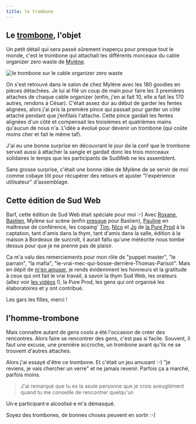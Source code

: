 ```yaml
---
title: le trombone
---
```


## Le [trombone](https://twitter.com/DavidBruant/status/736946036309118976), l'objet

Un petit détail qui sera passé sûrement inaperçu pour presque tout le monde,
c'est le trombone qui attachait les différents morceaux du cable organizer zero waste de [Mylène](https://twitter.com/MilanAvJC).

![le trombone sur le cable organizer zero waste]({{site.baseurl}}/images/trombone.jpg)

On s'est retrouvé dans le salon de chez Mylène avec les 180 goodies en pièces détachées. Je lui ai filé un coup de main pour faire les 3 premières attaches de chaque cable organizer (enfin, j'en ai fait 10, elle a fait les 170 autres, rendons à César).
C'était assez dur au début de garder les fentes alignées, alors j'ai pris la première pince qui passait pour garder un côté attaché pendant que j’enfilais l'attache. Cette pince gardait les fentes alignées d'un côté et compensait les troisièmes et quatrièmes mains qu'aucun de nous n'a.
L'idée a évolué pour devenir un trombone (qui coûte moins cher et fait le même taf).

J'ai eu une bonne surprise en découvrant le jour de la conf que le trombone servait aussi à attacher la sangle et gardait donc les trois morceaux solidaires le temps que les participants de SudWeb ne les assemblent.

Sans grosse surprise, c'était une bonne idée de Mylène de se servir de moi comme cobaye tôt pour récupérer des retours et ajuster "l'expérience utilisateur" d'assemblage.


## Cette édition de Sud Web

Barf, cette édition de Sud Web était spéciale pour moi :-)
Avec [Roxane](https://twitter.com/dbr_roxane), [Bastien](https://twitter.com/bzg2), Mylène sur scène (enfin [presque](https://bzg.fr/jai-dix-ans.html) pour Bastien), [Pauline](https://twitter.com/PipoCalme) en maîtresse de conférence, les copaing' [Tim](https://twitter.com/timbsn), [Nico](https://twitter.com/ChauveauNicolas) et [Jo](https://twitter.com/Jo_video) de [la Pure Prod](https://twitter.com/lapureprod) à la captation, tant d'amis dans la thym, tant d'amis dans la salle, édition à la maison à Bordeaux de surcroît, il aurait fallu qu'une météorite nous tombe dessus pour que je ne prenne pas de plaisir.

Ca m'a valu des remerciements pour mon rôle de "puppet master", "le parrain", "la mafia", "le-vrai-mec-qui-bosse-derrière-Thomas-Parisot". Mais en dépit de [m'en amuser](https://twitter.com/DavidBruant/status/737216727721840641), je rends évidemment les honneurs et la gratitude à ceux qui ont fait le vrai travail, à savoir la thym Sud Web, les orateurs (allez voir [les vidéos](https://vimeo.com/sudweb/videos) !), la Pure Prod, les gens qui ont organisé les élaboratoires et y ont contribué.

Les gars les filles, merci !


## l'homme-trombone

Mais connaître autant de gens cools a été l'occasion de créer des rencontres.
Alors faire se rencontrer des gens, c'est pas si facile. Souvent, il faut une excuse, une première accroche, un trombone avant qu'ils ne se trouvent d'autres attaches.

Alors j'ai essayé d'être ce trombone. Et c'était un jeu amusant :-) "je reviens, je vais chercher un verre" et ne jamais revenir.
Parfois ça a marché, parfois moins.

> J'ai remarqué que tu es la seule personne que je crois aveuglément quand tu me conseille de rencontrer quelqu'un

Un·e participant·e alcoolisé·e m'a démasqué.

Soyez des trombones, de bonnes choses peuvent en sortir :-)
